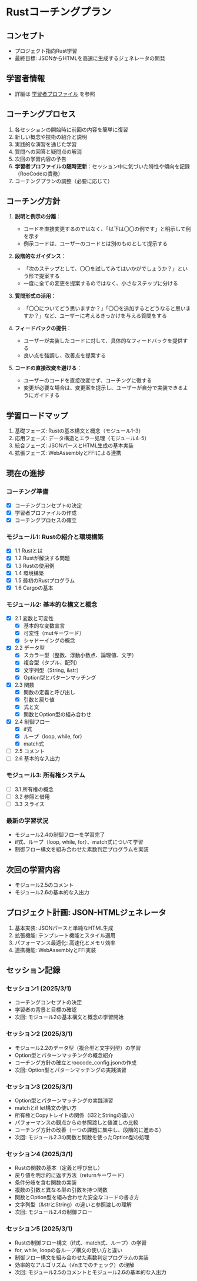 # Rustコーチングプラン

## コンセプト
- プロジェクト指向Rust学習
- 最終目標: JSONからHTMLを高速に生成するジェネレータの開発

## 学習者情報
- 詳細は [学習者プロファイル](learner_profile.md) を参照

## コーチングプロセス
1. 各セッションの開始時に前回の内容を簡単に復習
2. 新しい概念や技術の紹介と説明
3. 実践的な演習を通じた学習
4. 質問への回答と疑問点の解消
5. 次回の学習内容の予告
6. **学習者プロファイルの随時更新**：セッション中に気づいた特性や傾向を記録（RooCodeの責務）
7. コーチングプランの調整（必要に応じて）

## コーチング方針
1. **説明と例示の分離**：
   - コードを直接変更するのではなく、「以下は〇〇の例です」と明示して例を示す
   - 例示コードは、ユーザーのコードとは別のものとして提示する

2. **段階的なガイダンス**：
   - 「次のステップとして、〇〇を試してみてはいかがでしょうか？」という形で提案する
   - 一度に全ての変更を提案するのではなく、小さなステップに分ける

3. **質問形式の活用**：
   - 「〇〇についてどう思いますか？」「〇〇を追加するとどうなると思いますか？」など、ユーザーに考えるきっかけを与える質問をする

4. **フィードバックの提供**：
   - ユーザーが実装したコードに対して、具体的なフィードバックを提供する
   - 良い点を強調し、改善点を提案する

5. **コードの直接改変を避ける**：
   - ユーザーのコードを直接改変せず、コーチングに徹する
   - 変更が必要な場合は、変更案を提示し、ユーザーが自分で実装できるようにガイドする

## 学習ロードマップ
1. 基礎フェーズ: Rustの基本構文と概念（モジュール1-3）
2. 応用フェーズ: データ構造とエラー処理（モジュール4-5）
3. 統合フェーズ: JSONパースとHTML生成の基本実装
4. 拡張フェーズ: WebAssemblyとFFIによる連携

## 現在の進捗

### コーチング準備
- [x] コーチングコンセプトの決定
- [x] 学習者プロファイルの作成
- [x] コーチングプロセスの確立

### モジュール1: Rustの紹介と環境構築
- [x] 1.1 Rustとは
- [x] 1.2 Rustが解決する問題
- [x] 1.3 Rustの使用例
- [x] 1.4 環境構築
- [x] 1.5 最初のRustプログラム
- [x] 1.6 Cargoの基本

### モジュール2: 基本的な構文と概念
- [x] 2.1 変数と可変性
  - [x] 基本的な変数宣言
  - [x] 可変性（mutキーワード）
  - [x] シャドーイングの概念
- [x] 2.2 データ型
  - [x] スカラー型（整数、浮動小数点、論理値、文字）
  - [x] 複合型（タプル、配列）
  - [x] 文字列型（String, &str）
  - [x] Option<T>型とパターンマッチング
- [x] 2.3 関数
  - [x] 関数の定義と呼び出し
  - [x] 引数と戻り値
  - [x] 式と文
  - [x] 関数とOption<T>型の組み合わせ
- [x] 2.4 制御フロー
  - [x] if式
  - [x] ループ（loop, while, for）
  - [x] match式
- [ ] 2.5 コメント
- [ ] 2.6 基本的な入出力

### モジュール3: 所有権システム
- [ ] 3.1 所有権の概念
- [ ] 3.2 参照と借用
- [ ] 3.3 スライス

### 最新の学習状況
- モジュール2.4の制御フローを学習完了
- if式、ループ（loop, while, for）、match式について学習
- 制御フロー構文を組み合わせた素数判定プログラムを実装

## 次回の学習内容
- モジュール2.5のコメント
- モジュール2.6の基本的な入出力

## プロジェクト計画: JSON-HTMLジェネレータ
1. 基本実装: JSONパースと単純なHTML生成
2. 拡張機能: テンプレート機能とスタイル適用
3. パフォーマンス最適化: 高速化とメモリ効率
4. 連携機能: WebAssemblyとFFI実装

## セッション記録

### セッション1 (2025/3/1)
- コーチングコンセプトの決定
- 学習者の背景と目標の確認
- 次回: モジュール2の基本構文と概念の学習開始

### セッション2 (2025/3/1)
- モジュール2.2のデータ型（複合型と文字列型）の学習
- Option<T>型とパターンマッチングの概念紹介
- コーチング方針の確立とroocode_config.jsonの作成
- 次回: Option<T>型とパターンマッチングの実践演習

### セッション3 (2025/3/1)
- Option<T>型とパターンマッチングの実践演習
- matchとif let構文の使い方
- 所有権とCopyトレイトの関係（i32とStringの違い）
- パフォーマンスの観点からの参照渡しと値渡しの比較
- コーチング方針の改善（一つの課題に集中し、段階的に進める）
- 次回: モジュール2.3の関数と関数を使ったOption<T>型の処理

### セッション4 (2025/3/1)
- Rustの関数の基本（定義と呼び出し）
- 戻り値を明示的に返す方法（returnキーワード）
- 条件分岐を含む関数の実装
- 複数の引数と異なる型の引数を持つ関数
- 関数とOption<T>型を組み合わせた安全なコードの書き方
- 文字列型（&strとString）の違いと参照渡しの理解
- 次回: モジュール2.4の制御フロー

### セッション5 (2025/3/1)
- Rustの制御フロー構文（if式、match式、ループ）の学習
- for, while, loopの各ループ構文の使い方と違い
- 制御フロー構文を組み合わせた素数判定プログラムの実装
- 効率的なアルゴリズム（√nまでのチェック）の理解
- 次回: モジュール2.5のコメントとモジュール2.6の基本的な入出力
